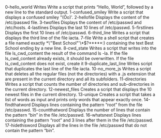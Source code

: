 0-hello_world Writes Write a script that prints “Hello, World”, followed by a new line to the standard output.
1-confused_smiley Write a script that displays a confused smiley "(Ôo)'.
2-hellofile Displays the content of the /etc/passwd file.
3-twofiles Displays the content of /etc/passwd and /etc/hosts.
4-lastlines Displays the last 10 lines of /etc/passwd.
5-firstlines Displays the first 10 lines of /etc/passwd.
6-third_line Writes a script that displays the third line of the file iacta.
7-file Write a shell script that creates a file named exactly \*\\'"Best School"\'\\*$\?\*\*\*\*\*:) containing the text Best School ending by a new line.
8-cwd_state Writes  a script that writes into the file ls_cwd_content the result of the command ls -la. If the file ls_cwd_content already exists, it should be overwritten. If the file ls_cwd_content does not exist, create it
9-duplicate_last_line Writes script that duplicates the last line of the file iacta.
10-no_more_js Writes a script that deletes all the regular files (not the directories) with a .js extension that are present in the current directory and all its subfolders.
11-directories Writes a script that counts the number of directories and sub-directories in the current directory.
12-newest_files Creates a script that displays the 10 newest files in the current directory.
13-unique Creates a script that takes a list of words as input and prints only words that appear exactly once.
14-findthatword Displays lines containing the pattern “root” from the file /etc/passwd.
15-countthatword Displays the number of lines that contain the pattern “bin” in the file /etc/passwd.
16-whatsnext Displays lines containing the pattern “root” and 3 lines after them in the file /etc/passwd.
17-hidethisword Displays all the lines in the file /etc/passwd that do not contain the pattern “bin”.
